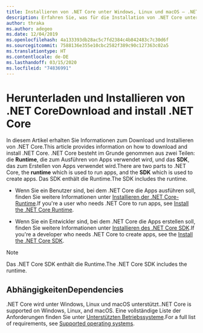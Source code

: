 ```yaml
---
title: Installieren von .NET Core unter Windows, Linux und macOS – .NET Core
description: Erfahren Sie, was für die Installation von .NET Core unter Windows, Linux und macOS-Versionen benötigt wird und wo diese ausgeführt wird. Entdecken Sie die erforderlichen Abhängigkeiten, die für die Entwicklung, Bereitstellung und Ausführung von .NET Core-Apps benötigt werden.
author: thraka
ms.author: adegeo
ms.date: 12/04/2019
ms.openlocfilehash: 4a133393db28ac5c7fd2384c4b842483c7c30d6f
ms.sourcegitcommit: 7588136e355e10cbc2582f389c90c127363c02a5
ms.translationtype: HT
ms.contentlocale: de-DE
ms.lasthandoff: 03/15/2020
ms.locfileid: "74836991"
---
```

# <a name="download-and-install-net-core"></a><span data-ttu-id="8c9bc-104">Herunterladen und Installieren von .NET Core</span><span class="sxs-lookup"><span data-stu-id="8c9bc-104">Download and install .NET Core</span></span>

<span data-ttu-id="8c9bc-105">In diesem Artikel erhalten Sie Informationen zum Download und Installieren von .NET Core.</span><span class="sxs-lookup"><span data-stu-id="8c9bc-105">This article provides information on how to download and install .NET Core.</span></span> <span data-ttu-id="8c9bc-106">.NET Core besteht im Grunde genommen aus zwei Teilen: die **Runtime**, die zum Ausführen von Apps verwendet wird, und das **SDK**, das zum Erstellen von Apps verwendet wird.</span><span class="sxs-lookup"><span data-stu-id="8c9bc-106">There are two parts to .NET Core, the **runtime** which is used to run apps, and the **SDK** which is used to create apps.</span></span> <span data-ttu-id="8c9bc-107">Das SDK enthält die Runtime.</span><span class="sxs-lookup"><span data-stu-id="8c9bc-107">The SDK includes the runtime.</span></span>

- <span data-ttu-id="8c9bc-108">Wenn Sie ein Benutzer sind, bei dem .NET Core die Apps ausführen soll, finden Sie weitere Informationen unter [Installieren der .NET Core-Runtime](runtime.md).</span><span class="sxs-lookup"><span data-stu-id="8c9bc-108">If you're a user who needs .NET Core to run apps, see [Install the .NET Core Runtime](runtime.md).</span></span>

- <span data-ttu-id="8c9bc-109">Wenn Sie ein Entwickler sind, bei dem .NET Core die Apps erstellen soll, finden Sie weitere Informationen unter [Installieren des .NET Core SDK](sdk.md).</span><span class="sxs-lookup"><span data-stu-id="8c9bc-109">If you're a developer who needs .NET Core to create apps, see the [Install the .NET Core SDK](sdk.md).</span></span>

> [!NOTE]
> <span data-ttu-id="8c9bc-110">Das .NET Core SDK enthält die Runtime.</span><span class="sxs-lookup"><span data-stu-id="8c9bc-110">The .NET Core SDK includes the runtime.</span></span>

## <a name="dependencies"></a><span data-ttu-id="8c9bc-111">Abhängigkeiten</span><span class="sxs-lookup"><span data-stu-id="8c9bc-111">Dependencies</span></span>

<span data-ttu-id="8c9bc-112">.NET Core wird unter Windows, Linux und macOS unterstützt.</span><span class="sxs-lookup"><span data-stu-id="8c9bc-112">.NET Core is supported on Windows, Linux, and macOS.</span></span> <span data-ttu-id="8c9bc-113">Eine vollständige Liste der Anforderungen finden Sie unter [Unterstützten Betriebssysteme](dependencies.md).</span><span class="sxs-lookup"><span data-stu-id="8c9bc-113">For a full list of requirements, see [Supported operating systems](dependencies.md).</span></span>
